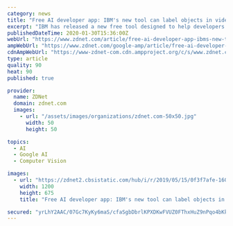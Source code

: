 ```yaml
---
category: news
title: "Free AI developer app: IBM's new tool can label objects in videos for you"
excerpt: "IBM has released a new free tool designed to help developers cut the chore of labeling images in video when training AI object-detection models. The new auto-labeling tool is part of IBM's push to ..."
publishedDateTime: 2020-01-30T15:36:00Z
webUrl: "https://www.zdnet.com/article/free-ai-developer-app-ibms-new-tool-can-label-objects-in-videos-for-you/"
ampWebUrl: "https://www.zdnet.com/google-amp/article/free-ai-developer-app-ibms-new-tool-can-label-objects-in-videos-for-you/"
cdnAmpWebUrl: "https://www-zdnet-com.cdn.ampproject.org/c/s/www.zdnet.com/google-amp/article/free-ai-developer-app-ibms-new-tool-can-label-objects-in-videos-for-you/"
type: article
quality: 90
heat: 90
published: true

provider:
  name: ZDNet
  domain: zdnet.com
  images:
    - url: "/assets/images/organizations/zdnet.com-50x50.jpg"
      width: 50
      height: 50

topics:
  - AI
  - Google AI
  - Computer Vision

images:
  - url: "https://zdnet2.cbsistatic.com/hub/i/r/2019/05/15/0f3f7afe-160c-451d-babe-17ed14a1c12a/thumbnail/1200x675/b87d99aee9c8455f3ae1be92387d7290/cloud-computing-and-ai-can-ibm-finally-c-5cd59307fe727300c4b89bff-1-may-15-2019-11-42-48-poster.jpg"
    width: 1200
    height: 675
    title: "Free AI developer app: IBM's new tool can label objects in videos for you"

secured: "yrLhY2AAC/07Gc7KyKy6maS/cfaSgbDbrlKPXDKwFVUZ0FThxHuZ9nPqo4bKky0f1vEnQviFiuY/B6ayaiC+3dyiM0iqOWPYLbUhgt3U7EeTjR5Fd3sK6z/LfHcNHS2ermHzX0qdnZGpu28mzZAWmsQaOuRiYNdHL+PsxzmehIJw6fydzE/MletLOgS8ZACxDKXl/RsgKR5sGQcc4EZZaItfufQFBMZlHP5jenM/n28SI3Vv3iFkPBh/rCdUjkggrggG0UervlJHas3nwr40YlzZl1FFZjPNzlUeYds9RiEPYKz1n1prGjpIp4zdi0+x;nkrsZQhDyZ1OyN2i+iGj5g=="
---
```


